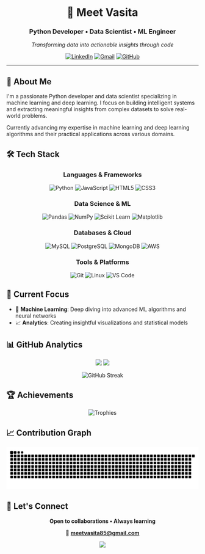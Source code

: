 <div align="center">

# 👋 Meet Vasita

### **Python Developer** • **Data Scientist** • **ML Engineer**

*Transforming data into actionable insights through code*

[![LinkedIn](https://img.shields.io/badge/LinkedIn-%230077B5.svg?style=for-the-badge&logo=linkedin&logoColor=white)](https://linkedin.com/in/meet-vasita-9260aa327)
[![Gmail](https://img.shields.io/badge/Gmail-D14836?style=for-the-badge&logo=gmail&logoColor=white)](mailto:meetvasita85@gmail.com)
[![GitHub](https://img.shields.io/badge/GitHub-%23121011.svg?style=for-the-badge&logo=github&logoColor=white)](https://github.com/meet-vasita)

</div>

---

## 🎯 About Me

I'm a passionate Python developer and data scientist specializing in machine learning and deep learning. I focus on building intelligent systems and extracting meaningful insights from complex datasets to solve real-world problems.

Currently advancing my expertise in machine learning and deep learning algorithms and their practical applications across various domains.

## 🛠️ Tech Stack

<div align="center">

### **Languages & Frameworks**
![Python](https://img.shields.io/badge/Python-3776AB?style=for-the-badge&logo=python&logoColor=white)
![JavaScript](https://img.shields.io/badge/JavaScript-F7DF1E?style=for-the-badge&logo=javascript&logoColor=black)
![HTML5](https://img.shields.io/badge/HTML5-E34F26?style=for-the-badge&logo=html5&logoColor=white)
![CSS3](https://img.shields.io/badge/CSS3-1572B6?style=for-the-badge&logo=css3&logoColor=white)

### **Data Science & ML**
![Pandas](https://img.shields.io/badge/Pandas-150458?style=for-the-badge&logo=pandas&logoColor=white)
![NumPy](https://img.shields.io/badge/NumPy-013243?style=for-the-badge&logo=numpy&logoColor=white)
![Scikit Learn](https://img.shields.io/badge/Scikit--Learn-F7931E?style=for-the-badge&logo=scikit-learn&logoColor=white)
![Matplotlib](https://img.shields.io/badge/Matplotlib-11557c?style=for-the-badge&logo=python&logoColor=white)

### **Databases & Cloud**
![MySQL](https://img.shields.io/badge/MySQL-4479A1?style=for-the-badge&logo=mysql&logoColor=white)
![PostgreSQL](https://img.shields.io/badge/PostgreSQL-316192?style=for-the-badge&logo=postgresql&logoColor=white)
![MongoDB](https://img.shields.io/badge/MongoDB-4EA94B?style=for-the-badge&logo=mongodb&logoColor=white)
![AWS](https://img.shields.io/badge/AWS-232F3E?style=for-the-badge&logo=amazon-aws&logoColor=white)

### **Tools & Platforms**
![Git](https://img.shields.io/badge/Git-F05032?style=for-the-badge&logo=git&logoColor=white)
![Linux](https://img.shields.io/badge/Linux-FCC624?style=for-the-badge&logo=linux&logoColor=black)
![VS Code](https://img.shields.io/badge/VS%20Code-007ACC?style=for-the-badge&logo=visual-studio-code&logoColor=white)

</div>

## 🚀 Current Focus

- 🤖 **Machine Learning**: Deep diving into advanced ML algorithms and neural networks
- 📈 **Analytics**: Creating insightful visualizations and statistical models

## 📊 GitHub Analytics

<div align="center">

<img height="180em" src="https://github-readme-stats.vercel.app/api?username=meet-vasita&show_icons=true&theme=radical&include_all_commits=true&count_private=true&hide_border=true&bg_color=0d1117&title_color=F85D7F&icon_color=F8D866&text_color=a7a7a7"/>

<img height="180em" src="https://github-readme-stats.vercel.app/api/top-langs/?username=meet-vasita&layout=compact&langs_count=8&theme=radical&hide_border=true&bg_color=0d1117&title_color=F85D7F&text_color=a7a7a7"/>

</div>

<div align="center">

![GitHub Streak](https://github-readme-streak-stats.herokuapp.com/?user=meet-vasita&theme=radical&hide_border=true&background=0d1117&stroke=F85D7F&ring=F85D7F&fire=F8D866&currStreakNum=a7a7a7&sideNums=a7a7a7&currStreakLabel=F85D7F&sideLabels=F85D7F&dates=a7a7a7)

</div>

## 🏆 Achievements

<div align="center">

![Trophies](https://github-profile-trophy.vercel.app/?username=meet-vasita&theme=radical&no-frame=true&no-bg=false&margin-w=4&row=1&column=6)

</div>

## 📈 Contribution Graph

<div align="center">

<picture>
  <source media="(prefers-color-scheme: dark)" srcset="https://raw.githubusercontent.com/meet-vasita/meet-vasita/output/github-contribution-grid-snake-dark.svg">
  <source media="(prefers-color-scheme: light)" srcset="https://raw.githubusercontent.com/meet-vasita/meet-vasita/output/github-contribution-grid-snake.svg">
  <img alt="github contribution grid snake animation" src="https://raw.githubusercontent.com/meet-vasita/meet-vasita/output/github-contribution-grid-snake.svg">
</picture>

</div>

## 🤝 Let's Connect

<div align="center">

**Open to collaborations • Always learning**

📧 **meetvasita85@gmail.com**

</div>

<div align="center">
  <img src="https://capsule-render.vercel.app/api?type=waving&color=gradient&customColorList=6,11,20&height=100&section=footer&animation=twinkling" />
</div>
